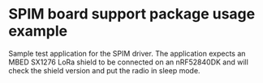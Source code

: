 # SPIM board support package usage example

Sample test application for the SPIM driver.
The application expects an MBED SX1276 LoRa shield to be connected on an
nRF52840DK and will check the shield version and put the radio in sleep mode.
